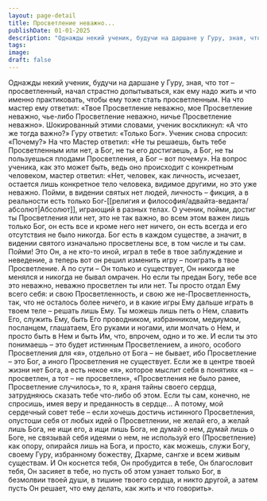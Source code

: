```yaml
---
layout: page-detail
title: Просветление неважно...
publishDate: 01-01-2025
description: "Однажды некий ученик, будучи на даршане у Гуру, зная, что тот – просветленный, начал страстно допытываться, как ему надо жить и что именно практиковать, чтобы ему тоже стать просветленным. На что мастер ему ответил: «Твое Просветление неважно..."
tags:
image:
draft: false
---
```

Однажды некий ученик, будучи на даршане у Гуру, зная, что тот – просветленный, начал страстно допытываться, как ему надо жить и что именно практиковать, чтобы ему тоже стать просветленным. На что мастер ему ответил: «Твое Просветление неважно,  мое Просветление неважно,  чье-либо Просветление неважно,  ничье Просветление неважно». Шокированный этими словами, ученик воскликнул: «А что же тогда важно?» Гуру ответил: «Только Бог». Ученик снова спросил: «Почему?» На что Мастер ответил: «Не ты решаешь, быть тебе Просветленным или нет, а Бог,  не ты его достигаешь, а Бог,  не ты пользуешься плодами Просветления, а Бог –  вот почему». На вопрос ученика, как это может быть, ведь оно происходит с конкретным человеком, мастер ответил: «Нет, человек, как личность, исчезает,  остается лишь конкретное тело человека, видимое другими,  но это уже неважно. Пойми, в видении святых нет людей, личность – фикция,  а в реальности есть только Бог-[[религия и философия/адвайта-веданта/абсолют|Абсолют]],  играющий в разных телах. О ученик, пойми, достиг ты Просветления или нет,  это не так важно, во всем этом важен лишь только Бог,  он есть все и кроме него нет ничего,  он есть всегда и его отсутствия не было никогда. Бог есть в каждом существе,  а значит, в видении святого изначально просветлены все,  в том числе и ты сам. Пойми! Это Он, а не кто-то иной, играл в тебе в твое заблуждение  и неведение, а теперь вот он решил изменить игру –  поиграть в твое Просветление. А по сути – Он только и существует,  Он никогда не менялся и никогда не бывал омрачен. Но если ты предан Богу, тебе все это неважно,  неважно просветлен ты или нет. Ты просто отдал Ему всего себя:  и свою Просветленность, и свою же не-Просветленность,  так, что не осталось более ничего, и в какие игры Ему дальше играть в твоем теле –  решать лишь Ему. Ты можешь лишь петь о Нем,  славить Его,  служить Ему,  быть Его проводником, избранником,  медиумом,  посланцем,  глашатаем, Его руками и ногами,  или молчать о Нем,  и просто быть в Нем и быть Им,  что, впрочем, одно и то же. И если ты это понимаешь – это будет истинным Просветлением,  а иного, особого Просветления для «я»,  отдельно от Бога – не бывает, ибо Просветление – это Бог,  а иного Просветления не существует. Если же в центре твоей жизни нет Бога,  а есть некое «я», которое мыслит себя в понятиях  «я – просветлен, а тот – не просветлен», «Просветления не было ранее, Просветление случилось»,  то я, храня тайны своего сердца,  затрудняюсь сказать тебе что-либо об этом. Если ты сам, конечно, не спросишь,  имея веру и преданность в сердце... А потому, мой сердечный совет тебе –  если хочешь достичь истинного Просветления,  опустоши себя от любых идей о Просветлении, не желай его, а желай лишь Бога,  не ищи его, а ищи лишь Бога,  не думай о нем, думай лишь о Боге, не связывай себя идеями о нем,  не используй его (Просветление) как опору,  опирайся лишь на Бога, и просто, как можешь, служи Богу,  своему Гуру, избранному божеству, Дхарме,  сангхе и всем живым существам. И Он коснется тебя,  Он пробудится в тебе,  Он благословит тебя,  Он засияет в тебе, но пусть об этом узнает только Бог,  в безмолвии твоей души,  в тишине твоего сердца, и никто другой, а затем пусть Он решает, что ему делать,  как жить и что говорить». 
